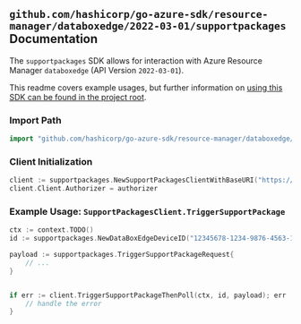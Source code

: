 
## `github.com/hashicorp/go-azure-sdk/resource-manager/databoxedge/2022-03-01/supportpackages` Documentation

The `supportpackages` SDK allows for interaction with Azure Resource Manager `databoxedge` (API Version `2022-03-01`).

This readme covers example usages, but further information on [using this SDK can be found in the project root](https://github.com/hashicorp/go-azure-sdk/tree/main/docs).

### Import Path

```go
import "github.com/hashicorp/go-azure-sdk/resource-manager/databoxedge/2022-03-01/supportpackages"
```


### Client Initialization

```go
client := supportpackages.NewSupportPackagesClientWithBaseURI("https://management.azure.com")
client.Client.Authorizer = authorizer
```


### Example Usage: `SupportPackagesClient.TriggerSupportPackage`

```go
ctx := context.TODO()
id := supportpackages.NewDataBoxEdgeDeviceID("12345678-1234-9876-4563-123456789012", "example-resource-group", "dataBoxEdgeDeviceValue")

payload := supportpackages.TriggerSupportPackageRequest{
	// ...
}


if err := client.TriggerSupportPackageThenPoll(ctx, id, payload); err != nil {
	// handle the error
}
```
